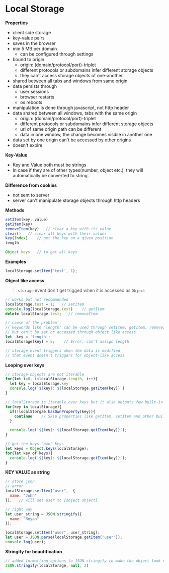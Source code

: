 # Local Storage

**Properties**  
- client side storage
- key-value pairs
- saves in the browser
- min 5 MB per domain
  - can be configured through settings
- bound to origin
  - origin: (domain/protocol/port)-triplet
  - different protocols or subdomains infer different storage objects
  - they can't access storage objects of one-another
- shared between all tabs and windows from same origin
- data persists through
  - user sessions
  - browser restarts
  - os reboots
- manipulation is done through javascript, not http header
- data shared between all windows, tabs with the same origin
  - origin: (domain/protocol/port)-triplet
  - different protocols or subdomains infer different storage objects
  - url of same origin path can be different
  - data in one window, the change becomes visible in another one
- data set by one origin can't be accessed by other origins
- doesn't expire

**Key-Value**
- Key and Value both must be strings
- In case if they are of other types(number, object etc.), they will automatically be converted to string.

**Difference from cookies**
- not sent to server
- server can't manipulate storage objects through http headers

**Methods**
```js
setItem(key, value)
getItem(key)
removeItem(key)   // clear a key with its value
clear()   // clear all keys with their values
key(Index)    // get the key on a given position
length

Object.keys   // to get all keys
```

**Examples**
```js
localStorage.setItem('test', 1);
```

**Object like access**
> `storage` event don't get trigged when it is accessed as `Object`
```js
// works but not recommended
localStorage.test = 1;   // setItem
console.log(localStorage.test)    // getItem
delete localStorage.test;   // removeItem

// cause of the problem
// keywords like 'length' can be used through setItem, getItem, removeItem etc.
// but can't be set or accessed through object like access
let  key = 'length';
localStorage[key] = 5;    // Error, can't assign length

// storage event triggers when the data is modified
// that event doesn't triggers for object-like access
```

**Looping over keys**
```js
// storage objects are not iterable
for(let i=0, i<localStorage.length, i++){
  let key = localStorage.key
  console.log(`${key}: ${localStorage.getItem(key)}`)
}

// localStorage is iterable over keys but it also outputs few built-in methods like setItem, setItem etc. 
for(key in localStorage){
  if(!localStorgae.hasOwnProperty(key)){
    continue    // Skip properties like getItem, setItem and other built-in properties or methods 
  }

  console.log(`${key}: ${localStorage.getItem(key)}`);
}

// get the keys "own" keys
let keys = Object.keys(localStorage);
for(let key of keys){
  console.log(`${key}: ${localStorage.getItem(key)}`);
}
```

**KEY VALUE as string**
```js
// store json
// error
localStorage.setItem("user",  {
  name: "John"
});   // will set user to [object object]

// right way
let user_string = JSON.stringify({
  name: "Reyan"
});

localStorage.setItem("user", user_string);
let user = JSON.parse(localStorage.getItem("user"));
console.log(user);
```

**Stringify for beautification**
```js
// added formatting options to JSON.stringify to make the object look nicer
JSON.stringify(localStorage, null, 2)
```
